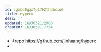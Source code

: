 ```yaml
---
id: cgxbd0gqx7p17b2thdbcxo6
title: Hyperx
desc: ''
updated: 1693632122968
created: 1693632117754
---
```


- #repo https://github.com/jinhuang/hyperx
- 